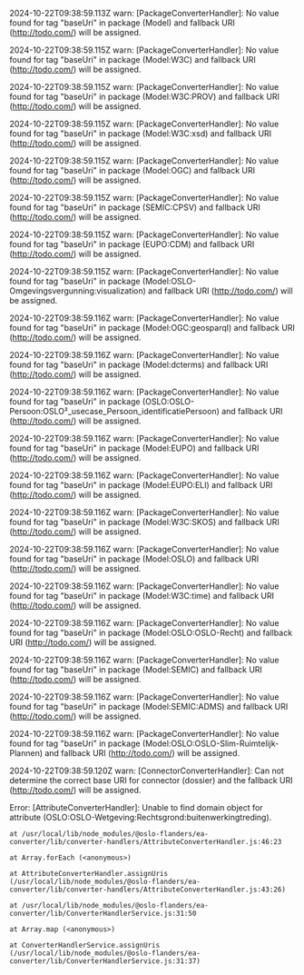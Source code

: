 2024-10-22T09:38:59.113Z warn: [PackageConverterHandler]: No value found for tag "baseUri" in package (Model) and fallback URI (http://todo.com/) will be assigned.

2024-10-22T09:38:59.115Z warn: [PackageConverterHandler]: No value found for tag "baseUri" in package (Model:W3C) and fallback URI (http://todo.com/) will be assigned.

2024-10-22T09:38:59.115Z warn: [PackageConverterHandler]: No value found for tag "baseUri" in package (Model:W3C:PROV) and fallback URI (http://todo.com/) will be assigned.

2024-10-22T09:38:59.115Z warn: [PackageConverterHandler]: No value found for tag "baseUri" in package (Model:W3C:xsd) and fallback URI (http://todo.com/) will be assigned.

2024-10-22T09:38:59.115Z warn: [PackageConverterHandler]: No value found for tag "baseUri" in package (Model:OGC) and fallback URI (http://todo.com/) will be assigned.

2024-10-22T09:38:59.115Z warn: [PackageConverterHandler]: No value found for tag "baseUri" in package (SEMIC:CPSV) and fallback URI (http://todo.com/) will be assigned.

2024-10-22T09:38:59.115Z warn: [PackageConverterHandler]: No value found for tag "baseUri" in package (EUPO:CDM) and fallback URI (http://todo.com/) will be assigned.

2024-10-22T09:38:59.115Z warn: [PackageConverterHandler]: No value found for tag "baseUri" in package (Model:OSLO-Omgevingsvergunning:visualization) and fallback URI (http://todo.com/) will be assigned.

2024-10-22T09:38:59.116Z warn: [PackageConverterHandler]: No value found for tag "baseUri" in package (Model:OGC:geosparql) and fallback URI (http://todo.com/) will be assigned.

2024-10-22T09:38:59.116Z warn: [PackageConverterHandler]: No value found for tag "baseUri" in package (Model:dcterms) and fallback URI (http://todo.com/) will be assigned.

2024-10-22T09:38:59.116Z warn: [PackageConverterHandler]: No value found for tag "baseUri" in package (OSLO:OSLO-Persoon:OSLO²_usecase_Persoon_identificatiePersoon) and fallback URI (http://todo.com/) will be assigned.

2024-10-22T09:38:59.116Z warn: [PackageConverterHandler]: No value found for tag "baseUri" in package (Model:EUPO) and fallback URI (http://todo.com/) will be assigned.

2024-10-22T09:38:59.116Z warn: [PackageConverterHandler]: No value found for tag "baseUri" in package (Model:EUPO:ELI) and fallback URI (http://todo.com/) will be assigned.

2024-10-22T09:38:59.116Z warn: [PackageConverterHandler]: No value found for tag "baseUri" in package (Model:W3C:SKOS) and fallback URI (http://todo.com/) will be assigned.

2024-10-22T09:38:59.116Z warn: [PackageConverterHandler]: No value found for tag "baseUri" in package (Model:OSLO) and fallback URI (http://todo.com/) will be assigned.

2024-10-22T09:38:59.116Z warn: [PackageConverterHandler]: No value found for tag "baseUri" in package (Model:W3C:time) and fallback URI (http://todo.com/) will be assigned.

2024-10-22T09:38:59.116Z warn: [PackageConverterHandler]: No value found for tag "baseUri" in package (Model:OSLO:OSLO-Recht) and fallback URI (http://todo.com/) will be assigned.

2024-10-22T09:38:59.116Z warn: [PackageConverterHandler]: No value found for tag "baseUri" in package (Model:SEMIC) and fallback URI (http://todo.com/) will be assigned.

2024-10-22T09:38:59.116Z warn: [PackageConverterHandler]: No value found for tag "baseUri" in package (Model:SEMIC:ADMS) and fallback URI (http://todo.com/) will be assigned.

2024-10-22T09:38:59.116Z warn: [PackageConverterHandler]: No value found for tag "baseUri" in package (Model:OSLO:OSLO-Slim-Ruimtelijk-Plannen) and fallback URI (http://todo.com/) will be assigned.

2024-10-22T09:38:59.120Z warn: [ConnectorConverterHandler]: Can not determine the correct base URI for connector (dossier) and the fallback URI (http://todo.com/) will be assigned.

Error: [AttributeConverterHandler]: Unable to find domain object for attribute (OSLO:OSLO-Wetgeving:Rechtsgrond:buitenwerkingtreding).

    at /usr/local/lib/node_modules/@oslo-flanders/ea-converter/lib/converter-handlers/AttributeConverterHandler.js:46:23

    at Array.forEach (<anonymous>)

    at AttributeConverterHandler.assignUris (/usr/local/lib/node_modules/@oslo-flanders/ea-converter/lib/converter-handlers/AttributeConverterHandler.js:43:26)

    at /usr/local/lib/node_modules/@oslo-flanders/ea-converter/lib/ConverterHandlerService.js:31:50

    at Array.map (<anonymous>)

    at ConverterHandlerService.assignUris (/usr/local/lib/node_modules/@oslo-flanders/ea-converter/lib/ConverterHandlerService.js:31:37)

